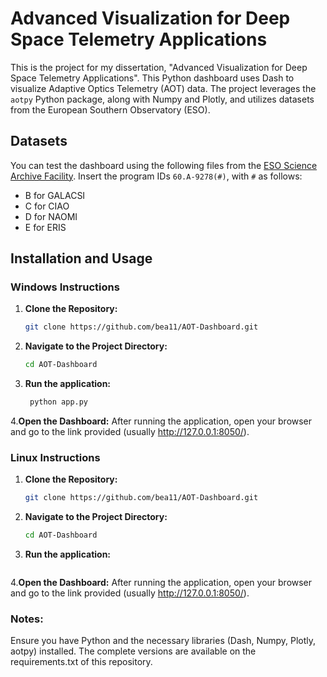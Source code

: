 # Advanced Visualization for Deep Space Telemetry Applications

This is the project for my dissertation, "Advanced Visualization for Deep Space Telemetry Applications". This Python dashboard uses Dash to visualize Adaptive Optics Telemetry (AOT) data. The project leverages the `aotpy` Python package, along with Numpy and Plotly, and utilizes datasets from the European Southern Observatory (ESO).

## Datasets

You can test the dashboard using the following files from the [ESO Science Archive Facility](https://archive.eso.org/eso/eso_archive_main.html). Insert the program IDs `60.A-9278(#)`, with `#` as follows:
- B for GALACSI
- C for CIAO
- D for NAOMI
- E for ERIS

## Installation and Usage

### Windows Instructions

1. **Clone the Repository:**
   ```bash
   git clone https://github.com/bea11/AOT-Dashboard.git 

2. **Navigate to the Project Directory:**
   ```bash
   cd AOT-Dashboard
3. **Run the application:**
   ```bash
    python app.py
4.**Open the Dashboard:**
  After running the application, open your browser and go to the link provided (usually http://127.0.0.1:8050/).
   
### Linux Instructions

1. **Clone the Repository:**
   ```bash
   git clone https://github.com/bea11/AOT-Dashboard.git 

2. **Navigate to the Project Directory:**
   ```bash
   cd AOT-Dashboard
3. **Run the application:**
   ```bash python3 app.py
4.**Open the Dashboard:**
  After running the application, open your browser and go to the link provided (usually http://127.0.0.1:8050/).
   
### Notes:
Ensure you have Python and the necessary libraries (Dash, Numpy, Plotly, aotpy) installed. The complete versions are available on the requirements.txt of this repository.
